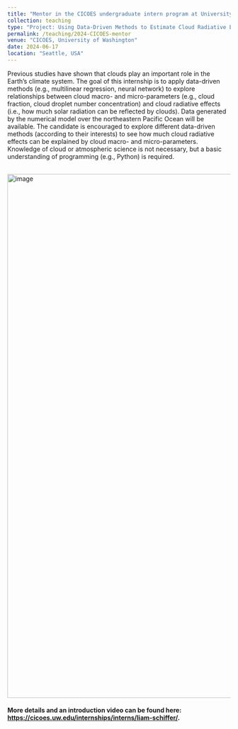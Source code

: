 ```yaml
---
title: "Mentor in the CICOES undergraduate intern program at University of Washington"
collection: teaching
type: "Project: Using Data-Driven Methods to Estimate Cloud Radiative Effects."
permalink: /teaching/2024-CICOES-mentor
venue: "CICOES, University of Washington"
date: 2024-06-17
location: "Seattle, USA"
---
```


Previous studies have shown that clouds play an important role in the Earth’s climate system. The goal of this internship is to apply data-driven methods (e.g., multilinear regression, neural network) to explore relationships between cloud macro- and micro-parameters (e.g., cloud fraction, cloud droplet number concentration) and cloud radiative effects (i.e., how much solar radiation can be reflected by clouds). Data generated by the numerical model over the northeastern Pacific Ocean will be available. The candidate is encouraged to explore different data-driven methods (according to their interests) to see how much cloud radiative effects can be explained by cloud macro- and micro-parameters. Knowledge of cloud or atmospheric science is not necessary, but a basic understanding of programming (e.g., Python) is required. <br/>
<br/>

<img width="1182" alt="image" src="https://github.com/user-attachments/assets/abe6d9a0-e6fd-4760-bb81-041d82baa550">
<br/>

#### More details and an introduction video can be found here: https://cicoes.uw.edu/internships/interns/liam-schiffer/.
<br/>
